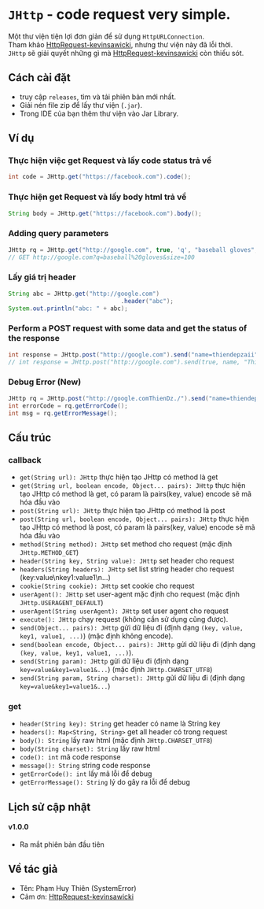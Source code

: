 # `JHttp` - code request very simple.
Một thư viện tiện lợi đơn giản để sử dụng `HttpURLConnection`.  
Tham khảo [HttpRequest-kevinsawicki](https://github.com/kevinsawicki/http-request), nhưng thư viện này đã lỗi thời.  
`JHttp` sẽ giải quyết những gì mà [HttpRequest-kevinsawicki](https://github.com/kevinsawicki/http-request) còn thiếu sót.  

## Cách cài đặt
- truy cập `releases`, tìm và tải phiên bản mới nhất.
- Giải nén file zip để lấy thư viện (`.jar`).
- Trong IDE của bạn thêm thư viện vào Jar Library.

## Ví dụ
### Thực hiện việc get Request và lấy code status trả về
```java
int code = JHttp.get("https://facebook.com").code();
```
### Thực hiện get Request và lấy body html trả về
```java
String body = JHttp.get("https://facebook.com").body();
```
### Adding query parameters
```java
JHttp rq = JHttp.get("http://google.com", true, 'q', "baseball gloves", "size", 100);
// GET http://google.com?q=baseball%20gloves&size=100
```
### Lấy giá trị header
```java
String abc = JHttp.get("http://google.com")
                                .header("abc");
System.out.println("abc: " + abc);
```
### Perform a POST request with some data and get the status of the response
```java
int response = JHttp.post("http://google.com").send("name=thiendepzaii").code();
// int response = JHttp.post("http://google.com").send(true, name, "Thiên đẹp trai").code();
```
### Debug Error (New)
```java
JHttp rq = JHttp.post("http://google.comThienDz./").send("name=thiendepzaii").execute();
int errorCode = rq.getErrorCode();
int msg = rq.getErrorMessage();
```

## Cấu trúc
### callback
- `get(String url): JHttp` thực hiện tạo JHttp có method là get
- `get(String url, boolean encode, Object... pairs): JHttp` thực hiện tạo JHttp có method là get, có param là pairs(key, value) encode sẽ mã hóa đầu vào
- `post(String url): JHttp` thực hiện tạo JHttp có method là post
- `post(String url, boolean encode, Object... pairs): JHttp` thực hiện tạo JHttp có method là post, có param là pairs(key, value) encode sẽ mã hóa đầu vào
- `method(String method): JHttp` set method cho request (mặc định `JHttp.METHOD_GET`)
- `header(String key, String value): JHttp` set header cho request
- `headers(String headers): JHttp` set list string header cho request (key:value\nkey1:value1\n...)
- `cookie(String cookie): JHttp` set cookie cho request
- `userAgent(): JHttp` set user-agent mặc định cho request (mặc định `JHttp.USERAGENT_DEFAULT`)
- `userAgent(String userAgent): JHttp` set user agent cho request
- `execute(): JHttp` chạy request (không cần sử dụng cũng được).
- `send(Object... pairs): JHttp` gửi dữ liệu đi (định dạng `(key, value, key1, value1, ...)`) (mặc định không encode).
- `send(boolean encode, Object... pairs): JHttp` gửi dữ liệu đi (định dạng `(key, value, key1, value1, ...)`).
- `send(String param): JHttp` gửi dữ liệu đi (định dạng `key=value&key1=value1&...`) (mặc định `JHttp.CHARSET_UTF8`)
- `send(String param, String charset): JHttp` gửi dữ liệu đi (định dạng `key=value&key1=value1&...`)
### get
- `header(String key): String` get header có name là String key
- `headers(): Map<String, String>` get all header có trong request
- `body(): String` lấy raw html (mặc định `JHttp.CHARSET_UTF8`)
- `body(String charset): String` lấy raw html
- `code(): int` mã code response
- `message(): String` string code response
- `getErrorCode(): int` lấy mã lỗi để debug
- `getErrorMessage(): String` lý do gây ra lỗi để debug

## Lịch sử cập nhật
#### v1.0.0
- Ra mắt phiên bản đầu tiên

## Về tác giả
- Tên: Phạm Huy Thiên (SystemError)
- Cảm ơn: [HttpRequest-kevinsawicki](https://github.com/kevinsawicki/http-request)
